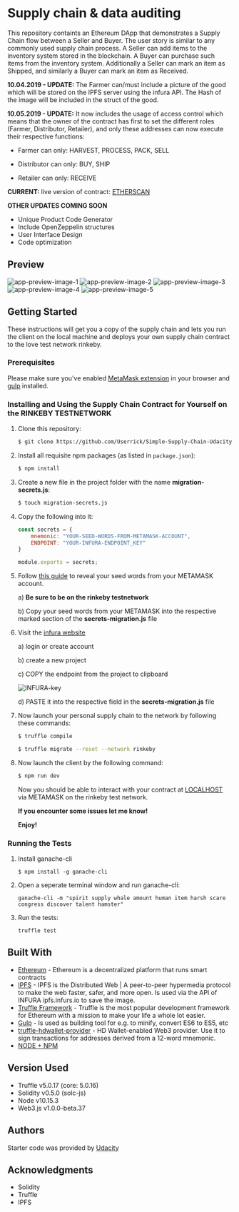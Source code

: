 # Supply chain & data auditing

This repository containts an Ethereum DApp that demonstrates a Supply Chain flow between a Seller and Buyer. The user story is similar to any commonly used supply chain process. A Seller can add items to the inventory system stored in the blockchain. A Buyer can purchase such items from the inventory system. Additionally a Seller can mark an item as Shipped, and similarly a Buyer can mark an item as Received.

**10.04.2019 - UPDATE:** The Farmer can/must include a picture of the good which will be stored on the IPFS server using the infura API. The Hash of the image will be included in the struct of the good.

**10.05.2019 - UPDATE:**  It now includes the usage of access control which means that the owner of the contract has first to set the different roles (Farmer, Distributor, Retailer), and only these addresses can now execute their respective functions:

* Farmer can only: HARVEST, PROCESS, PACK, SELL

* Distributor can only: BUY, SHIP

* Retailer can only: RECEIVE

**CURRENT:** live version of contract: [ETHERSCAN](https://rinkeby.etherscan.io/address/0x0b0f0D2C24E795133Bf66a977B1F8e9d73759429)

**OTHER UPDATES COMING SOON**

* Unique Product Code Generator
* Include OpenZeppelin structures
* User Interface Design
* Code optimization

## Preview

![app-preview-image-1](https://github.com/Userrick/Simple-Supply-Chain-Udacity/blob/master/tutorial-images/app-image-1.PNG)
![app-preview-image-2](https://github.com/Userrick/Simple-Supply-Chain-Udacity/blob/master/tutorial-images/app-image-2.PNG)
![app-preview-image-3](https://github.com/Userrick/Simple-Supply-Chain-Udacity/blob/master/tutorial-images/app-image-3.PNG)
![app-preview-image-4](https://github.com/Userrick/Simple-Supply-Chain-Udacity/blob/master/tutorial-images/app-image-4.PNG)
![app-preview-image-5](https://github.com/Userrick/Simple-Supply-Chain-Udacity/blob/master/tutorial-images/app-image-5.PNG)


## Getting Started

These instructions will get you a copy of the supply chain and lets you run the client on the local machine and deploys your own supply chain contract to the love test network rinkeby.

### Prerequisites

Please make sure you've enabled [MetaMask extension](https://metamask.io/) in your browser and [gulp](https://gulpjs.com/) installed.

### Installing and Using the Supply Chain Contract for Yourself on the RINKEBY TESTNETWORK

1. Clone this repository:

    ```bash
    $ git clone https://github.com/Userrick/Simple-Supply-Chain-Udacity
    ```

2. Install all requisite npm packages (as listed in ```package.json```):

    ```bash
    $ npm install
    ```

3. Create a new file in the project folder with the name **migration-secrets.js**:

    ```bash
    $ touch migration-secrets.js
    ```

4. Copy the following into it:

    ```javascript
    const secrets = {
        mnemonic: "YOUR-SEED-WORDS-FROM-METAMASK-ACCOUNT",
        ENDPOINT: "YOUR-INFURA-ENDPOINT_KEY"
    }

    module.exports = secrets;
    ```

5. Follow [this guide](https://metamask.zendesk.com/hc/en-us/articles/360015290032-How-to-Reveal-Your-Seed-Phrase) to reveal your seed words from your METAMASK account. 

    a) **Be sure to be on the rinkeby testnetwork**

    b) Copy your seed words from your METAMASK into the respective marked section of the **secrets-migration.js** file


6. Visit the [infura website](https://www.infura.io) 

    a) login or create account

    b) create a new project 

    c) COPY the endpoint from the project to clipboard

    ![INFURA-key](https://github.com/Userrick/Simple-Supply-Chain-Udacity/blob/master/tutorial-images/INFURA-key.PNG)

    d) PASTE it into the respective field in the **secrets-migration.js** file

7. Now launch your personal supply chain to the network by following these commands:

    ```bash
    $ truffle compile

    $ truffle migrate --reset --network rinkeby
    ```

8. Now launch the client by the following command:

    ```bash
    $ npm run dev
    ```

    Now you should be able to interact with your contract at [LOCALHOST](http://localhost:3000/) via METAMASK on the rinkeby test network.

    **If you encounter some issues let me know!**

    **Enjoy!**

### Running the Tests

1. Install ganache-cli

    ```
    $ npm install -g ganache-cli
    ```

2. Open a seperate terminal window and run ganache-cli:

    ```
    ganache-cli -m "spirit supply whale amount human item harsh scare congress discover talent hamster"
    ```

3. Run the tests:

    ```
    truffle test
    ```


## Built With

* [Ethereum](https://www.ethereum.org/) - Ethereum is a decentralized platform that runs smart contracts
* [IPFS](https://ipfs.io/) - IPFS is the Distributed Web | A peer-to-peer hypermedia protocol
to make the web faster, safer, and more open. Is used via the API of INFURA ipfs.infurs.io to save the image.
* [Truffle Framework](http://truffleframework.com/) - Truffle is the most popular development framework for Ethereum with a mission to make your life a whole lot easier. 
* [Gulp](https://gulpjs.com/) - Is used as building tool for e.g. to minify, convert ES6 to ES5, etc 
* [truffle-hdwallet-provider](https://github.com/trufflesuite/truffle-hdwallet-provider) - HD Wallet-enabled Web3 provider. Use it to sign transactions for addresses derived from a 12-word mnemonic.
* [NODE + NPM](https://github.com/nodejs/node) 

## Version Used

* Truffle v5.0.17 (core: 5.0.16)
* Solidity v0.5.0 (solc-js)
* Node v10.15.3
* Web3.js v1.0.0-beta.37

## Authors

Starter code was provided by [Udacity](https://github.com/udacity/nd1309-Project-6b-Example-Template)


## Acknowledgments

* Solidity
* Truffle
* IPFS
